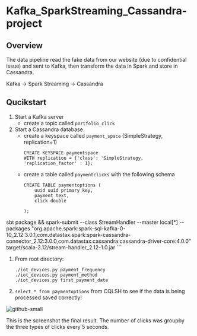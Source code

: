 # Kafka_SparkStreaming_Cassandra-project



## Overview

The data pipeline read the fake data from our website (due to confidential issue) and sent to Kafka, then transform the data in Spark and store in Cassandra.

Kafka -> Spark Streaming -> Cassandra


## Qucikstart

1. Start a Kafka server
	* create a topic called `portfolio_click`
1. Start a Cassandra database
	* create a keyspace called `payment_space` (SimpleStrategy, replication=1)
		```
		CREATE KEYSPACE paymentspace
		WITH replication = {'class': 'SimpleStrategy, 'replication_factor' : 1};
		```
	* create a table called `paymentclicks` with the following schema
		```
		CREATE TABLE paymentoptions (
			uuid uuid primary key,
			payment text,
			click double
		
		);
	  ```


sbt package && spark-submit --class StreamHandler --master local[*] --packages "org.apache.spark:spark-sql-kafka-0-10_2.12:3.0.1,com.datastax.spark:spark-cassandra-connector_2.12:3.0.0,com.datastax.cassandra:cassandra-driver-core:4.0.0" target/scala-2.12/stream-handler_2.12-1.0.jar
	```
1. From root directory:
	```
	./iot_devices.py payment_frequency
	./iot_devices.py payment_method
	./iot_devices.py first_payment_date
	```
2. `select * from paymentoptions` from CQLSH to see if the data is being processed saved correctly!

![github-small](https://user-images.githubusercontent.com/58568024/94973921-faadae00-04da-11eb-8046-c8f11c494009.png)

This is the screenshot the final result. The number of clicks was groupby the three types of clicks every 5 seconds.


